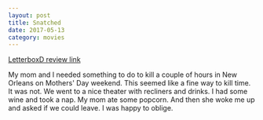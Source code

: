 ```yaml
---
layout: post
title: Snatched 
date: 2017-05-13
category: movies
---
```

 
[LetterboxD review link](https://letterboxd.com/samarthbhaskar/film/snatched-2017/)

My mom and I needed something to do to kill a couple of hours in New Orleans on Mothers' Day weekend. This seemed like a fine way to kill time. It was not. We went to a nice theater with recliners and drinks. I had some wine and took a nap. My mom ate some popcorn. And then she woke me up and asked if we could leave. I was happy to oblige. 